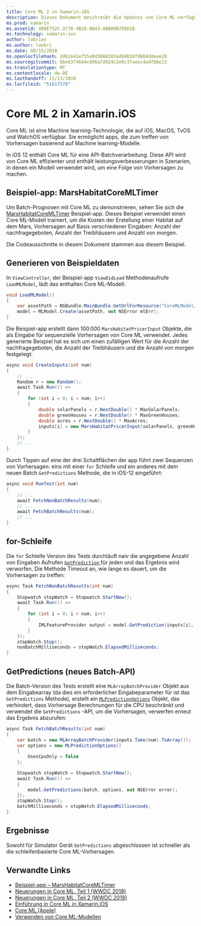 ```yaml
---
title: Core ML 2 in Xamarin.iOS
description: Dieses Dokument beschreibt die Updates von Core ML verfügbar als Teil der e/a 12. Insbesondere überprüft er leistungsverbesserungen, die der neue batchvorhersage-API zugeordnet.
ms.prod: xamarin
ms.assetid: 408E752C-2C78-4B20-8B43-A6B89B7E6D1B
ms.technology: xamarin-ios
author: lobrien
ms.author: laobri
ms.date: 08/15/2018
ms.openlocfilehash: 2d62e42e755a0d3088283adb863dfd684ddeae28
ms.sourcegitcommit: 6be6374664cd96a7d924c2e0c37aeec4adf8be13
ms.translationtype: MT
ms.contentlocale: de-DE
ms.lasthandoff: 11/13/2018
ms.locfileid: "51617578"
---
```

# <a name="core-ml-2-in-xamarinios"></a>Core ML 2 in Xamarin.iOS

Core ML ist eine Machine learning-Technologie, die auf iOS, MacOS, TvOS und WatchOS verfügbar. Sie ermöglicht apps, die zum treffen von Vorhersagen basierend auf Machine learning-Modelle.

In iOS 12 enthält Core ML für eine API-Batchverarbeitung. Diese API wird von Core ML effizienter und enthält leistungsverbesserungen in Szenarien, in denen ein Modell verwendet wird, um eine Folge von Vorhersagen zu machen.

## <a name="sample-app-marshabitatcoremltimer"></a>Beispiel-app: MarsHabitatCoreMLTimer

Um Batch-Prognosen mit Core ML zu demonstrieren, sehen Sie sich die [MarsHabitatCoreMLTimer](https://developer.xamarin.com/samples/monotouch/iOS12/MarsHabitatCoreMLTimer) Beispiel-app. Dieses Beispiel verwendet einen Core ML-Modell trainiert, um die Kosten der Erstellung einer Habitat auf dem Mars, Vorhersagen auf Basis verschiedener Eingaben: Anzahl der nachfragegeboten, Anzahl der Treibhäusern und Anzahl von morgen.

Die Codeausschnitte in diesem Dokument stammen aus diesem Beispiel.

## <a name="generate-sample-data"></a>Generieren von Beispieldaten

In `ViewController`, der Beispiel-app `ViewDidLoad` Methodenaufrufe `LoadMLModel`, lädt das enthalten Core ML-Modell:

```csharp
void LoadMLModel()
{
    var assetPath = NSBundle.MainBundle.GetUrlForResource("CoreMLModel/MarsHabitatPricer", "mlmodelc");
    model = MLModel.Create(assetPath, out NSError mlErr);
}
```

Die Beispiel-app erstellt dann 100.000 `MarsHabitatPricerInput` Objekte, die als Eingabe für sequenzielle Vorhersagen von Core ML verwendet. Jedes generierte Beispiel hat es sich um einen zufälligen Wert für die Anzahl der nachfragegeboten, die Anzahl der Treibhäusern und die Anzahl von morgen festgelegt:

```csharp
async void CreateInputs(int num)
{
    // ...
    Random r = new Random();
    await Task.Run(() =>
    {
        for (int i = 0; i < num; i++)
        {
            double solarPanels = r.NextDouble() * MaxSolarPanels;
            double greenHouses = r.NextDouble() * MaxGreenHouses;
            double acres = r.NextDouble() * MaxAcres;
            inputs[i] = new MarsHabitatPricerInput(solarPanels, greenHouses, acres);
        }
    });
    // ...
}
```

Durch Tippen auf eine der drei Schaltflächen der app führt zwei Sequenzen von Vorhersagen: eins mit einer `for` Schleife und ein anderes mit dem neuen Batch `GetPredictions` Methode, die in iOS-12 eingeführt:

```csharp
async void RunTest(int num)
{
    // ...
    await FetchNonBatchResults(num);
    // ...
    await FetchBatchResults(num);
    // ...
}
```

## <a name="for-loop"></a>for-Schleife

Die `for` Schleife Version des Tests durchläuft naiv die angegebene Anzahl von Eingaben Aufrufen [ `GetPrediction` ](https://developer.xamarin.com/api/member/CoreML.MLModel.GetPrediction/) für jeden und das Ergebnis wird verworfen. Die Methode Timeout an, wie lange es dauert, um die Vorhersagen zu treffen:

```csharp
async Task FetchNonBatchResults(int num)
{
    Stopwatch stopWatch = Stopwatch.StartNew();
    await Task.Run(() =>
    {
        for (int i = 0; i < num; i++)
        {
            IMLFeatureProvider output = model.GetPrediction(inputs[i], out NSError error);
        }
    });
    stopWatch.Stop();
    nonBatchMilliseconds = stopWatch.ElapsedMilliseconds;
}
```

## <a name="getpredictions-new-batch-api"></a>GetPredictions (neues Batch-API)

Die Batch-Version des Tests erstellt eine `MLArrayBatchProvider` Objekt aus dem Eingabearray (da dies ein erforderlicher Eingabeparameter für ist das `GetPredictions` Methode), erstellt ein [`MLPredictionOptions`](https://developer.xamarin.com/api/type/CoreML.MLPredictionOptions/)
Objekt, das verhindert, dass Vorhersage Berechnungen für die CPU beschränkt und verwendet die `GetPredictions` -API, um die Vorhersagen, verwerfen erneut das Ergebnis abzurufen:

```csharp
async Task FetchBatchResults(int num)
{
    var batch = new MLArrayBatchProvider(inputs.Take(num).ToArray());
    var options = new MLPredictionOptions()
    {
        UsesCpuOnly = false
    };

    Stopwatch stopWatch = Stopwatch.StartNew();
    await Task.Run(() =>
    {
        model.GetPredictions(batch, options, out NSError error);
    });
    stopWatch.Stop();
    batchMilliseconds = stopWatch.ElapsedMilliseconds;
}
```

## <a name="results"></a>Ergebnisse

Sowohl für Simulator Gerät `GetPredictions` abgeschlossen ist schneller als die schleifenbasierte Core ML-Vorhersagen.

## <a name="related-links"></a>Verwandte Links

- [Beispiel-app – MarsHabitatCoreMLTimer](https://developer.xamarin.com/samples/monotouch/iOS12/MarsHabitatCoreMLTimer)
- [Neuerungen in Core ML, Teil 1 (WWDC 2018)](https://developer.apple.com/videos/play/wwdc2018/708/)
- [Neuerungen in Core ML, Teil 2 (WWDC 2018)](https://developer.apple.com/videos/play/wwdc2018/709/)
- [Einführung in Core ML in Xamarin.iOS](https://docs.microsoft.com/xamarin/ios/platform/introduction-to-ios11/coreml)
- [Core ML (Apple)](https://developer.apple.com/documentation/coreml?language=objc)
- [Verwenden von Core ML-Modellen](https://developer.apple.com/machine-learning/build-run-models/)
